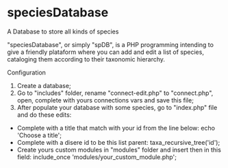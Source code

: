 # speciesDatabase
A Database to store all kinds of species

"speciesDatabase", or simply "spDB", is a PHP programming intending to give a friendly plataform where you can add and edit a list of species, cataloging them according to their taxonomic hierarchy.

Configuration
1. Create a database;
2. Go to "includes" folder, rename "connect-edit.php" to "connect.php", open, complete with yours connections vars and save this file;
3. After populate your database with some species, go to "index.php" file and do these edits:
- Complete with a title that match with your id from the line below: echo \'Choose a title\';
- Complete with a disere id to be this list parent: taxa_recursive_tree(\'id\');
- Create yours custom modules in "modules" folder and insert then in this field: include_once \'modules/your_custom_module.php\';

